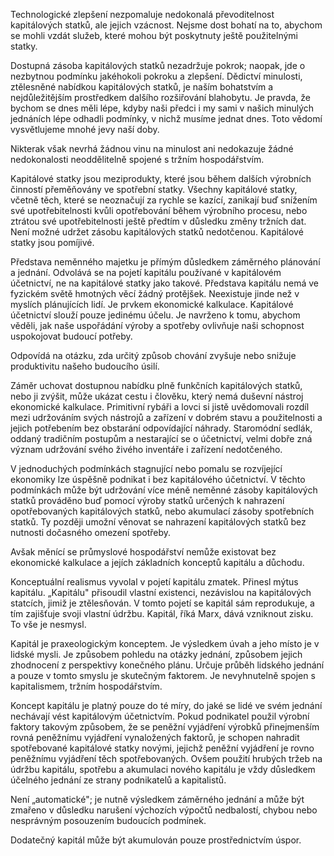 Technologické zlepšení nezpomaluje nedokonalá převoditelnost kapitálových statků, ale jejich vzácnost. Nejsme dost bohatí na to, abychom se mohli vzdát služeb, které mohou být poskytnuty ještě použitelnými statky.

Dostupná zásoba kapitálových statků nezadržuje pokrok; naopak, jde o nezbytnou podmínku jakéhokoli pokroku a zlepšení. Dědictví minulosti, ztělesněné nabídkou kapitálových statků, je naším bohatstvím a nejdůležitějším prostředkem dalšího rozšiřování blahobytu. Je pravda, že bychom se dnes měli lépe, kdyby naši předci i my sami v našich minulých jednáních lépe odhadli podmínky, v nichž musíme jednat dnes. Toto vědomí vysvětlujeme mnohé jevy naší doby.

Nikterak však nevrhá žádnou vinu na minulost ani nedokazuje žádné nedokonalosti neoddělitelně spojené s tržním hospodářstvím.

Kapitálové statky jsou meziprodukty, které jsou během dalších výrobních činností přeměňovány ve spotřební statky. Všechny kapitálové statky, včetně těch, které se neoznačují za rychle se kazící, zanikají buď snížením své upotřebitelnosti kvůli opotřebování během výrobního procesu, nebo ztrátou své upotřebitelnosti ještě předtím v důsledku změny tržních dat. Není možné udržet zásobu kapitálových statků nedotčenou. Kapitálové statky jsou pomíjivé.

Představa neměnného majetku je přímým důsledkem záměrného plánování a jednání. Odvolává se na pojetí kapitálu používané v kapitálovém účetnictví, ne na kapitálové statky jako takové. Představa kapitálu nemá ve fyzickém světě hmotných věcí žádný protějšek. Neexistuje jinde než v myslích plánujících lidí. Je prvkem ekonomické kalkulace. Kapitálové účetnictví slouží pouze jedinému účelu. Je navrženo k tomu, abychom věděli, jak naše uspořádání výroby a spotřeby ovlivňuje naši schopnost uspokojovat budoucí potřeby.

Odpovídá na otázku, zda určitý způsob chování zvyšuje nebo snižuje produktivitu našeho budoucího úsilí.

Záměr uchovat dostupnou nabídku plně funkčních kapitálových statků, nebo ji zvýšit, může ukázat cestu i člověku, který nemá duševní nástroj ekonomické kalkulace. Primitivní rybáři a lovci si jistě uvědomovali rozdíl mezi udržováním svých nástrojů a zařízení v dobrém stavu a použitelnosti a jejich potřebením bez obstarání odpovídající náhrady. Staromódní sedlák, oddaný tradičním postupům a nestarající se o účetnictví, velmi dobře zná význam udržování svého živého inventáře i zařízení nedotčeného.

V jednoduchých podmínkách stagnující nebo pomalu se rozvíjející ekonomiky lze úspěšně podnikat i bez kapitálového účetnictví. V těchto podmínkách může být udržování více méně neměnné zásoby kapitálových statků prováděno buď pomocí výroby statků určených k nahrazení opotřebovaných kapitálových statků, nebo akumulací zásoby spotřebních statků. Ty později umožní věnovat se nahrazení kapitálových statků bez nutnosti dočasného omezení spotřeby.

Avšak měnící se průmyslové hospodářství nemůže existovat bez ekonomické kalkulace a jejích základních konceptů kapitálu a důchodu.

Konceptuální realismus vyvolal v pojetí kapitálu zmatek. Přinesl mýtus kapitálu. „Kapitálu" přisoudil vlastní existenci, nezávislou na kapitálových statcích, jimiž je ztělesňován. V tomto pojetí se kapitál sám reprodukuje, a tím zajišťuje svoji vlastní údržbu. Kapitál, říká Marx, dává vzniknout zisku. To vše je nesmysl.

Kapitál je praxeologickým konceptem. Je výsledkem úvah a jeho místo je v lidské mysli. Je způsobem pohledu na otázky jednání, způsobem jejich zhodnocení z perspektivy konečného plánu. Určuje průběh lidského jednání a pouze v tomto smyslu je skutečným faktorem. Je nevyhnutelně spojen s kapitalismem, tržním hospodářstvím.

Koncept kapitálu je platný pouze do té míry, do jaké se lidé ve svém jednání nechávají vést kapitálovým účetnictvím. Pokud podnikatel použil výrobní faktory takovým způsobem, že se peněžní vyjádření výrobků přinejmenším rovná peněžnímu vyjádření vynaložených faktorů, je schopen nahradit spotřebované kapitálové statky novými, jejichž peněžní vyjádření je rovno peněžnímu vyjádření těch spotřebovaných. Ovšem použití hrubých tržeb na údržbu kapitálu, spotřebu a akumulaci nového kapitálu je vždy důsledkem účelného jednání ze strany podnikatelů a kapitalistů.

Není „automatické"; je nutně výsledkem záměrného jednání a může být zmařeno v důsledku narušení výchozích výpočtů nedbalostí, chybou nebo nesprávným posouzením budoucích podmínek.

Dodatečný kapitál může být akumulován pouze prostřednictvím úspor.